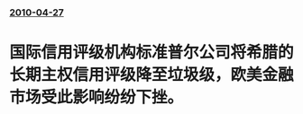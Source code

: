 ### [2010-04-27](/news/2010/04/27/index.md)

##### 
#  国际信用评级机构标准普尔公司将希腊的长期主权信用评级降至垃圾级，欧美金融市场受此影响纷纷下挫。



